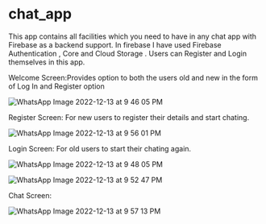 # chat_app

This app contains all facilities which you need to have in any chat app with Firebase as a backend support.
In firebase I have used Firebase Authentication , Core and Cloud Storage .
Users can Register and Login themselves in this app.

Welcome Screen:Provides option to both the users old and new in the form of Log In and Register option

![WhatsApp Image 2022-12-13 at 9 46 05 PM](https://user-images.githubusercontent.com/112580594/207386424-3d54df00-950f-46cc-81b0-773cf579e1ba.jpeg)

Register Screen: For new users to register their details and start chating.

![WhatsApp Image 2022-12-13 at 9 56 01 PM](https://user-images.githubusercontent.com/112580594/207388711-cf151adb-fb46-4fd1-b6b3-43f31d614523.jpeg)

Login Screen: For old users to start their chating again.

![WhatsApp Image 2022-12-13 at 9 48 05 PM](https://user-images.githubusercontent.com/112580594/207387444-5964c969-c59c-4fb4-a022-56899aa7fb4a.jpeg)

![WhatsApp Image 2022-12-13 at 9 52 47 PM](https://user-images.githubusercontent.com/112580594/207388074-a8162935-d2d5-42a1-be17-d1d26fef8c77.jpeg)

Chat Screen:

![WhatsApp Image 2022-12-13 at 9 57 13 PM](https://user-images.githubusercontent.com/112580594/207388987-a1ff1d05-66b9-4535-811b-0d4bc898fc19.jpeg)




